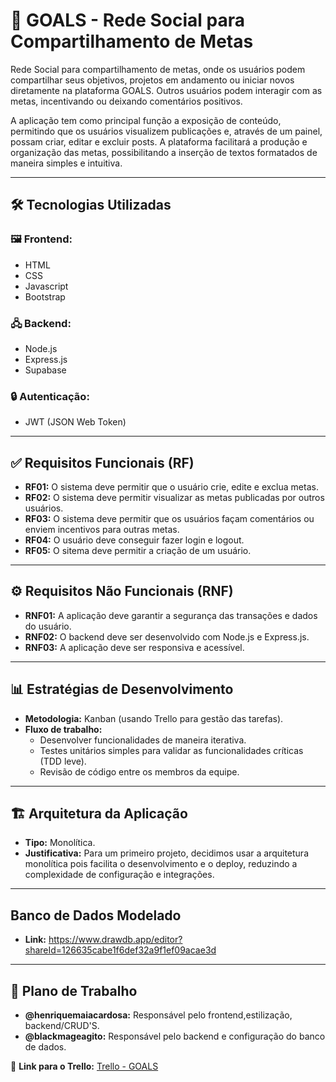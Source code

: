 # 🎯 GOALS - Rede Social para Compartilhamento de Metas

Rede Social para compartilhamento de metas, onde os usuários podem compartilhar seus objetivos, projetos em andamento ou iniciar novos diretamente na plataforma GOALS. Outros usuários podem interagir com as metas, incentivando ou deixando comentários positivos.

A aplicação tem como principal função a exposição de conteúdo, permitindo que os usuários visualizem publicações e, através de um painel, possam criar, editar e excluir posts. A plataforma facilitará a produção e organização das metas, possibilitando a inserção de textos formatados de maneira simples e intuitiva.

---

## 🛠️ Tecnologias Utilizadas

### 🖼️ Frontend:

- HTML
- CSS
- Javascript
- Bootstrap

### 🖧 Backend:

- Node.js
- Express.js
- Supabase

### 🔒 Autenticação:

- JWT (JSON Web Token)

---

## ✅ Requisitos Funcionais (RF)

- **RF01:** O sistema deve permitir que o usuário crie, edite e exclua metas.
- **RF02:** O sistema deve permitir visualizar as metas publicadas por outros usuários.
- **RF03:** O sistema deve permitir que os usuários façam comentários ou enviem incentivos para outras metas.
- **RF04:** O usuário deve conseguir fazer login e logout.
- **RF05:** O sitema deve permitir a criação de um usuário.
---

## ⚙️ Requisitos Não Funcionais (RNF)

- **RNF01:** A aplicação deve garantir a segurança das transações e dados do usuário.
- **RNF02:** O backend deve ser desenvolvido com Node.js e Express.js.
- **RNF03:** A aplicação deve ser responsiva e acessível.


---

## 📊 Estratégias de Desenvolvimento

- **Metodologia:** Kanban (usando Trello para gestão das tarefas).
- **Fluxo de trabalho:**
  - Desenvolver funcionalidades de maneira iterativa.
  - Testes unitários simples para validar as funcionalidades críticas (TDD leve).
  - Revisão de código entre os membros da equipe.

---

## 🏗️ Arquitetura da Aplicação

- **Tipo:** Monolítica.
- **Justificativa:** Para um primeiro projeto, decidimos usar a arquitetura monolítica pois facilita o desenvolvimento e o deploy, reduzindo a complexidade de configuração e integrações.

---


## Banco de Dados Modelado

- **Link:** https://www.drawdb.app/editor?shareId=126635cabe1f6def32a9f1ef09acae3d


---


## 🔧 Plano de Trabalho

- **@henriquemaiacardosa:** Responsável pelo frontend,estilização, backend/CRUD'S.
- **@blackmageagito:** Responsável pelo backend e configuração do banco de dados.

🔗 **Link para o Trello:** [Trello - GOALS](https://trello.com/invite/b/66ea0777db4c11b882773f4e/ATTIe0a1b6088cc27ead371c78c8edca75c19F8C88F3/programacao-web-aplicacao-goals)

